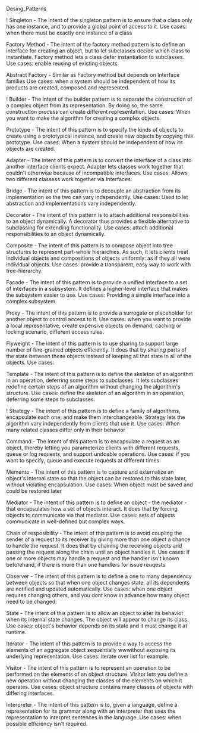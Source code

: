 Desing_Patterns

!  Singleton - The intent of the singleton pattern is to ensure that a class only has one instance, and to provide a global point of access to it.
  Use cases: when there must be exactly one instance of a class

  Factory Method - The intent of the factory method pattern is to define an interface for creating an object, but to let subclasses decide which class to instantiate. Factory method lets a class defer instantiation to subclasses.
  Use cases:  enable reusing of existing objects
 
  Abstract Factory - Similar as Factory method but depends on Interface families
  Use cases: when a system should be independent of how its products are created, composed and represented.
 
!  Builder - The intent of the builder pattern is to separate the construction of a complex object from its representation. By doing so, the same construction process can create different representation.
  Use cases:  When you want to make the algorithm for creating a complex objects.
  
  Prototype - The intent of this pattern is to specify the kinds of objects to create using a prototypical instance, and create new objects by copying this prototype. 
   Use cases: When a system should be independent of how its objects are created.
  
  Adapter - The intent of this pattern is to convert the interface of a class into another interface clients expect. Adapter lets classes work together that couldn't otherwise because of incompatible interfaces.
  Use cases: Allows two different classess work together via Interfaces.
  
  Bridge - The intent of this pattern is to decouple an abstraction from its implementation so the two can vary independently.
  Use cases: Used to let abstraction and implementations vary independently.
  
  Decorator - The intent of this pattern is to attach additional responsibilities to an object dynamically. A decorator thus provides a flexible alternative to subclassing for extending functionality.
  Use cases: attach additional responsibilities to an object dynamically.
  
  Composite -  The intent of this pattern is to compose object into tree structures to represent part-whole hierarchies. As such, it lets clients treat individual objects and compositions of objects uniformly: as if they all were individual objects.
  Use cases: provide a transparent, easy way to work with tree-hierarchy.
  
  Facade - The intent of this pattern is to provide a unified interface to a set of interfaces in a subsystem. It defines a higher-level interface that makes the subsystem easier to use.
  Use cases: Providing a simple interface into a complex subsystem.
  
  Proxy - The intent of this pattern is to provide a surrogate or placeholder for another object to control access to it.
  Use cases: when you want to provide a local representative, create expensive objects on demand, caching or locking scenario, different access rules.
  
  Flyweight - The intent of this pattern is to use sharing to support large number of fine-grained objects efficiently. It does that by sharing parts of the state between these objects instead of keeping all that state in all of the objects.
  Use cases: 
  
  Template - The intent of this pattern is to define the skeleton of an algorithm in an operation, deferring some steps to subclasses. It lets subclasses redefine certain steps of an algorithm without changing the algorithm's structure.
  Use cases: define the skeleton of an algorithm in an operation, deferring some steps to subclasses.
  
! Strategy - The intent of this pattern is to define a family of algorithms, encapsulate each one, and make them interchangeable. Strategy lets the algorithm vary independently from clients that use it.
  Use cases: When many related classes differ only in their behavior
  
  Command - The intent of this pattern is to encapsulate a request as an object, thereby letting you parameterize clients with different requests, queue or log requests, and support undoable operations.
  Use cases: if you want to specify, queue and execute requests at different times
  
  Memento - The intent of this pattern is to capture and externalize an object's internal state so that the object can be restored to this state later, without violating encapsulation.
  Use cases: When object must be saved and could be restored later
  
  Mediator - The intent of this pattern is to define an object - the mediator - that encapsulates how a set of objects interact. It does that by forcing objects to communicate via that mediator.
  Use cases: sets of objects communicate in well-defined but complex ways.
  
  Chain of resposibility - The intent of this pattern is to avoid coupling the sender of a request to its receiver by giving more than one object a chance to handle the request. It does that by chaining the receiving objects and passing the request along the chain until an object handles it.
  Use cases: If one or more objects may handle a request and the handler isn't known beforehand, if there is more than one handlers for issue reuqests
  
  Observer - The intent of this pattern is to define a one to many dependency between objects so that when one object changes state, all its dependents are notified and updated automatically.
  Use cases: when one object requires changing others, and you dont know in advance how many object need to be changed.
  
  State - The intent of this pattern is to allow an object to alter its behavior when its internal state changes. The object will appear to change its class.
  Use cases: object's behavior depends on its state and it must change it at runtime.
  
  Iterator - The intent of this pattern is to provide a way to access the elements of an aggregate object sequentially wwwithout exposing its underlying representation.
  Use cases: iterate over list for example.
  
  Visitor - The intent of this pattern is to represent an operation to be performed on the elements of an object structure. Visitor lets you define a new operation without changing the classes of the elements on which it operates.
  Use cases: object structure contains many classes of objects with differing interfaces. 
  
  Interpreter - The intent of this pattern is to, given a language, define a representation for its grammar along with an interpreter that uses the representation to interpret sentences in the language.
  Use cases: when possible efficiency isn't required.
